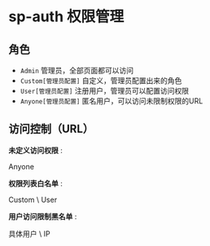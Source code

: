 # sp-auth 权限管理

## 角色 
- ```Admin``` 管理员，全部页面都可以访问
- ```Custom[管理员配置]``` 自定义，管理员配置出来的角色
- ```User[管理员配置]``` 注册用户，管理员可以配置访问权限
- ```Anyone[管理员配置]``` 匿名用户，可以访问未限制权限的URL

## 访问控制（URL）

**未定义访问权限** : 

Anyone

**权限列表白名单** : 

Custom \ User

**用户访问限制黑名单** :

具体用户 \ IP


